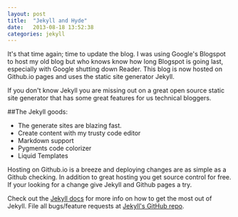 ```yaml
---
layout: post
title:  "Jekyll and Hyde"
date:   2013-08-18 13:52:38
categories: jekyll
---
```


It's that time again; time to update the blog. I was using Google's Blogspot to host my old blog but who knows know how long Blogspot is going last, especially with Google shutting down Reader. This blog is now hosted on Github.io pages and uses the static site generator Jekyll.

If you don't know Jekyll you are missing out on a great open source static site generator that has some great features for us technical bloggers.

##The Jekyll goods:
* The generate sites are blazing fast.
* Create content with my trusty code editor
* Markdown support
* Pygments code colorizer
* Liquid Templates

Hosting on Github.io is a breeze and deploying changes are as simple as a Github checking. In addition to great hosting you get source control for free. If your looking for a change give Jekyll and Github pages a try.

Check out the [Jekyll docs][jekyll] for more info on how to get the most out of Jekyll. File all bugs/feature requests at [Jekyll's GitHub repo][jekyll-gh].

[jekyll-gh]: https://github.com/mojombo/jekyll
[jekyll]:    http://jekyllrb.com
